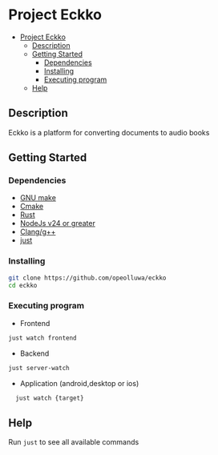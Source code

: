 # Project Eckko

- [Project Eckko](#project-eckko)
  - [Description](#description)
  - [Getting Started](#getting-started)
    - [Dependencies](#dependencies)
    - [Installing](#installing)
    - [Executing program](#executing-program)
  - [Help](#help)

## Description

Eckko is a platform for converting documents to audio books

## Getting Started

### Dependencies

- [GNU make](https://gnu.org/software/make)
- [Cmake](https://cmake.org)
- [Rust](https://rust-lang.org)
- [NodeJs v24 or greater](https://nodejs.org)
- [Clang/g++](https://)
- [just](https://just.systems)

### Installing

```sh
git clone https://github.com/opeolluwa/eckko
cd eckko
```

### Executing program

- Frontend

```sh
just watch frontend
```

- Backend

```sh
just server-watch
```

- Application (android,desktop or ios)

```sh
  just watch {target}
```

## Help

Run `just` to see all available commands

